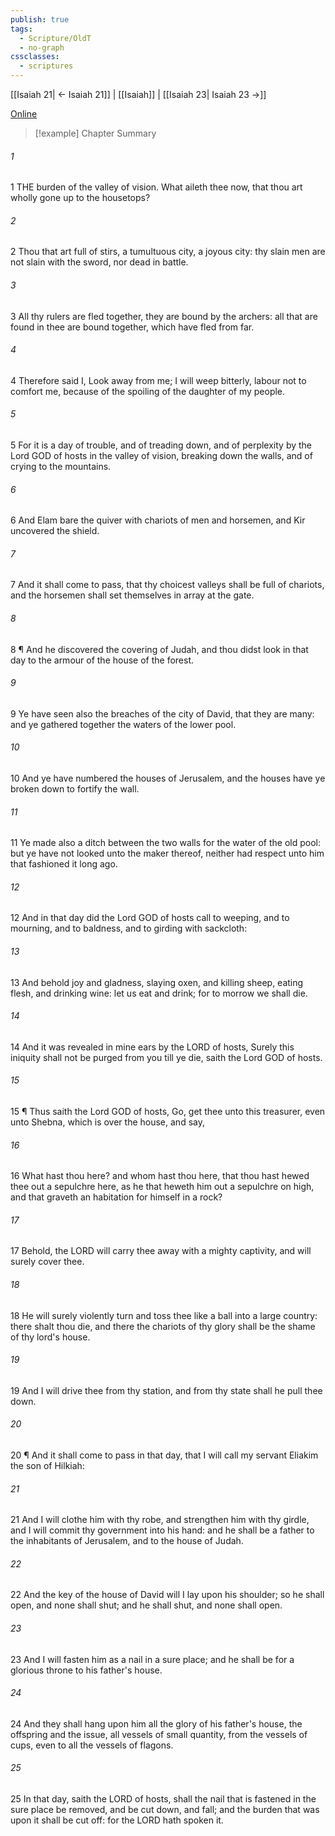 ```yaml
---
publish: true
tags:
  - Scripture/OldT
  - no-graph
cssclasses:
  - scriptures
---
```

[[Isaiah 21| ← Isaiah 21]] | [[Isaiah]] | [[Isaiah 23| Isaiah 23 →]]

[Online](https://churchofjesuschrist.org/study/scriptures/ot/isa/22?lang=eng)

>[!example] Chapter Summary
>
###### 1
1 THE burden of the valley of vision.  What aileth thee now, that thou art wholly gone up to the housetops?
###### 2
2 Thou that art full of stirs, a tumultuous city, a joyous city: thy slain men are not slain with the sword, nor dead in battle.
###### 3
3 All thy rulers are fled together, they are bound by the archers: all that are found in thee are bound together, which have fled from far.
###### 4
4 Therefore said I, Look away from me; I will weep bitterly, labour not to comfort me, because of the spoiling of the daughter of my people.
###### 5
5 For it is a day of trouble, and of treading down, and of perplexity by the Lord GOD of hosts in the valley of vision, breaking down the walls, and of crying to the mountains.
###### 6
6 And Elam bare the quiver with chariots of men and horsemen, and Kir uncovered the shield.
###### 7
7 And it shall come to pass, that thy choicest valleys shall be full of chariots, and the horsemen shall set themselves in array at the gate.
###### 8
8 ¶ And he discovered the covering of Judah, and thou didst look in that day to the armour of the house of the forest.
###### 9
9 Ye have seen also the breaches of the city of David, that they are many: and ye gathered together the waters of the lower pool.
###### 10
10 And ye have numbered the houses of Jerusalem, and the houses have ye broken down to fortify the wall.
###### 11
11 Ye made also a ditch between the two walls for the water of the old pool: but ye have not looked unto the maker thereof, neither had respect unto him that fashioned it long ago.
###### 12
12 And in that day did the Lord GOD of hosts call to weeping, and to mourning, and to baldness, and to girding with sackcloth:
###### 13
13 And behold joy and gladness, slaying oxen, and killing sheep, eating flesh, and drinking wine: let us eat and drink; for to morrow we shall die.
###### 14
14 And it was revealed in mine ears by the LORD of hosts, Surely this iniquity shall not be purged from you till ye die, saith the Lord GOD of hosts.
###### 15
15 ¶ Thus saith the Lord GOD of hosts, Go, get thee unto this treasurer, even unto Shebna, which is over the house, and say,
###### 16
16 What hast thou here?  and whom hast thou here, that thou hast hewed thee out a sepulchre here, as he that heweth him out a sepulchre on high, and that graveth an habitation for himself in a rock?
###### 17
17 Behold, the LORD will carry thee away with a mighty captivity, and will surely cover thee.
###### 18
18 He will surely violently turn and toss thee like a ball into a large country: there shalt thou die, and there the chariots of thy glory shall be the shame of thy lord's house.
###### 19
19 And I will drive thee from thy station, and from thy state shall he pull thee down.
###### 20
20 ¶ And it shall come to pass in that day, that I will call my servant Eliakim the son of Hilkiah:
###### 21
21 And I will clothe him with thy robe, and strengthen him with thy girdle, and I will commit thy government into his hand: and he shall be a father to the inhabitants of Jerusalem, and to the house of Judah.
###### 22
22 And the key of the house of David will I lay upon his shoulder; so he shall open, and none shall shut; and he shall shut, and none shall open.
###### 23
23 And I will fasten him as a nail in a sure place; and he shall be for a glorious throne to his father's house.
###### 24
24 And they shall hang upon him all the glory of his father's house, the offspring and the issue, all vessels of small quantity, from the vessels of cups, even to all the vessels of flagons.
###### 25
25 In that day, saith the LORD of hosts, shall the nail that is fastened in the sure place be removed, and be cut down, and fall; and the burden that was upon it shall be cut off: for the LORD hath spoken it.




